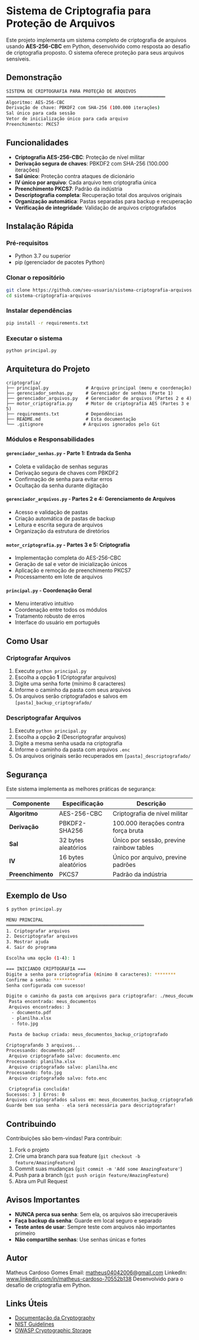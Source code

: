 # Sistema de Criptografia para Proteção de Arquivos

Este projeto implementa um sistema completo de criptografia de arquivos usando **AES-256-CBC** em Python, desenvolvido como resposta ao desafio de criptografia proposto. O sistema oferece proteção para seus arquivos sensíveis.

## Demonstração

```bash
SISTEMA DE CRIPTOGRAFIA PARA PROTEÇÃO DE ARQUIVOS
════════════════════════════════════════════════════════════
Algoritmo: AES-256-CBC
Derivação de chave: PBKDF2 com SHA-256 (100.000 iterações)
Sal único para cada sessão
Vetor de inicialização único para cada arquivo
Preenchimento: PKCS7
```

## Funcionalidades

- **Criptografia AES-256-CBC**: Proteção de nível militar
- **Derivação segura de chaves**: PBKDF2 com SHA-256 (100.000 iterações)
- **Sal único**: Proteção contra ataques de dicionário
- **IV único por arquivo**: Cada arquivo tem criptografia única
- **Preenchimento PKCS7**: Padrão da indústria
- **Descriptografia completa**: Recuperação total dos arquivos originais
- **Organização automática**: Pastas separadas para backup e recuperação
- **Verificação de integridade**: Validação de arquivos criptografados

## Instalação Rápida

### Pré-requisitos

- Python 3.7 ou superior
- pip (gerenciador de pacotes Python)

### Clonar o repositório

```bash
git clone https://github.com/seu-usuario/sistema-criptografia-arquivos.git
cd sistema-criptografia-arquivos
```

### Instalar dependências

```bash
pip install -r requirements.txt
```

### Executar o sistema

```bash
python principal.py
```

## Arquitetura do Projeto

```
criptografia/
├── principal.py              # Arquivo principal (menu e coordenação)
├── gerenciador_senhas.py     # Gerenciador de senhas (Parte 1)
├── gerenciador_arquivos.py   # Gerenciador de arquivos (Partes 2 e 4)
├── motor_criptografia.py     # Motor de criptografia AES (Partes 3 e 5)
├── requirements.txt          # Dependências
├── README.md                 # Esta documentação
└── .gitignore               # Arquivos ignorados pelo Git
```

### Módulos e Responsabilidades

#### `gerenciador_senhas.py` - Parte 1: Entrada da Senha
- Coleta e validação de senhas seguras
- Derivação segura de chaves com PBKDF2
- Confirmação de senha para evitar erros
- Ocultação da senha durante digitação

#### `gerenciador_arquivos.py` - Partes 2 e 4: Gerenciamento de Arquivos
- Acesso e validação de pastas
- Criação automática de pastas de backup
- Leitura e escrita segura de arquivos
- Organização da estrutura de diretórios

#### `motor_criptografia.py` - Partes 3 e 5: Criptografia
- Implementação completa do AES-256-CBC
- Geração de sal e vetor de inicialização únicos
- Aplicação e remoção de preenchimento PKCS7
- Processamento em lote de arquivos

#### `principal.py` - Coordenação Geral
- Menu interativo intuitivo
- Coordenação entre todos os módulos
- Tratamento robusto de erros
- Interface do usuário em português

## Como Usar

### Criptografar Arquivos

1. Execute `python principal.py`
2. Escolha a opção **1** (Criptografar arquivos)
3. Digite uma senha forte (mínimo 8 caracteres)
4. Informe o caminho da pasta com seus arquivos
5. Os arquivos serão criptografados e salvos em `[pasta]_backup_criptografado/`

### Descriptografar Arquivos

1. Execute `python principal.py`
2. Escolha a opção **2** (Descriptografar arquivos)
3. Digite a mesma senha usada na criptografia
4. Informe o caminho da pasta com arquivos `.enc`
5. Os arquivos originais serão recuperados em `[pasta]_descriptografado/`

## Segurança

Este sistema implementa as melhores práticas de segurança:

| Componente | Especificação | Descrição |
|------------|---------------|-----------|
| **Algoritmo** | AES-256-CBC | Criptografia de nível militar |
| **Derivação** | PBKDF2-SHA256 | 100.000 iterações contra força bruta |
| **Sal** | 32 bytes aleatórios | Único por sessão, previne rainbow tables |
| **IV** | 16 bytes aleatórios | Único por arquivo, previne padrões |
| **Preenchimento** | PKCS7 | Padrão da indústria |

## Exemplo de Uso

```bash
$ python principal.py

MENU PRINCIPAL
════════════════════════════════════════════════════
1. Criptografar arquivos
2. Descriptografar arquivos
3. Mostrar ajuda
4. Sair do programa

Escolha uma opção (1-4): 1

=== INICIANDO CRIPTOGRAFIA ===
Digite a senha para criptografia (mínimo 8 caracteres): ********
Confirme a senha: ********
Senha configurada com sucesso!

Digite o caminho da pasta com arquivos para criptografar: ./meus_documentos
 Pasta encontrada: meus_documentos
 Arquivos encontrados: 3
  - documento.pdf
  - planilha.xlsx  
  - foto.jpg

 Pasta de backup criada: meus_documentos_backup_criptografado

Criptografando 3 arquivos...
Processando: documento.pdf
 Arquivo criptografado salvo: documento.enc
Processando: planilha.xlsx
 Arquivo criptografado salvo: planilha.enc
Processando: foto.jpg
 Arquivo criptografado salvo: foto.enc

 Criptografia concluída!
Sucessos: 3 | Erros: 0
Arquivos criptografados salvos em: meus_documentos_backup_criptografado
Guarde bem sua senha - ela será necessária para descriptografar!
```

## Contribuindo

Contribuições são bem-vindas! Para contribuir:

1. Fork o projeto
2. Crie uma branch para sua feature (`git checkout -b feature/AmazingFeature`)
3. Commit suas mudanças (`git commit -m 'Add some AmazingFeature'`)
4. Push para a branch (`git push origin feature/AmazingFeature`)
5. Abra um Pull Request

## Avisos Importantes

- **NUNCA perca sua senha**: Sem ela, os arquivos são irrecuperáveis
- **Faça backup da senha**: Guarde em local seguro e separado
- **Teste antes de usar**: Sempre teste com arquivos não importantes primeiro
- **Não compartilhe senhas**: Use senhas únicas e fortes

## Autor
Matheus Cardoso Gomes
Email: matheus04042006@gmail.com
LinkedIn: www.linkedin.com/in/matheus-cardoso-70552b138
Desenvolvido para o desafio de criptografia em Python.

## Links Úteis

- [Documentação da Cryptography](https://cryptography.io/en/latest/)
- [NIST Guidelines](https://nvlpubs.nist.gov/nistpubs/FIPS/NIST.FIPS.197.pdf)
- [OWASP Cryptographic Storage](https://owasp.org/www-project-cheat-sheets/cheatsheets/Cryptographic_Storage_Cheat_Sheet.html)
